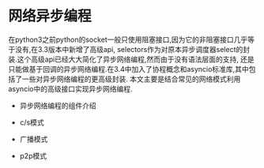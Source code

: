 # 网络异步编程

在python3之前python的socket一般只使用阻塞接口,因为它的非阻塞接口几乎等于没有,在3.3版本中新增了高级api,
selectors作为对原本异步调度器select的封装.这个高级api已经大大简化了异步网络编程,然而由于没有语法层面的支持,
还是只能做基于回调的异步网络编程.在3.4中加入了协程概念和asyncio标准库,其中包括了一些对异步网络编程的更高级封装.
本文主要是结合常见的网络模式利用asyncio中的高级接口实现异步网络编程.

+ 异步网络编程的组件介绍

+ c/s模式

+ 广播模式

+ p2p模式

